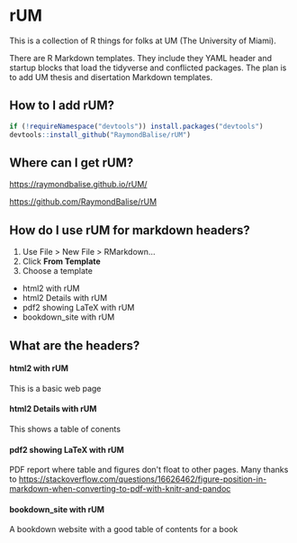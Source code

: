 # rUM
This is a collection of R things for folks at UM (The University of Miami).

There are R Markdown templates.  They include they YAML header and startup blocks that load the tidyverse and conflicted packages.  The plan is to add UM thesis and disertation Markdown templates.

## How to I add rUM?

```r
if (!requireNamespace("devtools")) install.packages("devtools")
devtools::install_github("RaymondBalise/rUM")
```

## Where can I get rUM?
https://raymondbalise.github.io/rUM/

https://github.com/RaymondBalise/rUM

## How do I use rUM for markdown headers?

1. Use File > New File > RMarkdown...
1. Click **From Template**
1. Choose a template
  + html2 with rUM
  + html2 Details with rUM
  + pdf2 showing LaTeX with rUM
  + bookdown_site with rUM 

## What are the headers?

#### html2 with rUM
This is a basic web page

#### html2 Details with rUM
This shows a table of conents

#### pdf2 showing LaTeX with rUM
PDF report where table and figures don't float to other pages.  Many thanks to https://stackoverflow.com/questions/16626462/figure-position-in-markdown-when-converting-to-pdf-with-knitr-and-pandoc

#### bookdown_site with rUM 
A bookdown website with a good table of contents for a book


